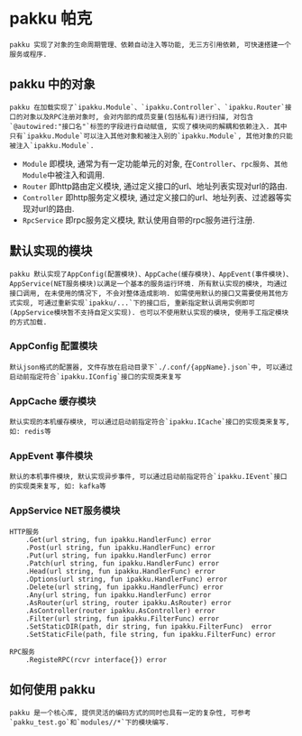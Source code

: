 # pakku 帕克

    pakku 实现了对象的生命周期管理、依赖自动注入等功能, 无三方引用依赖, 可快速搭建一个服务或程序.

## pakku 中的对象

    pakku 在加载实现了`ipakku.Module`、`ipakku.Controller`、`ipakku.Router`接口的对象以及RPC注册对象时, 会对内部的成员变量(包括私有)进行扫描, 对包含`@autowired:"接口名"`标签的字段进行自动赋值, 实现了模块间的解耦和依赖注入. 其中只有`ipakku.Module`可以注入其他对象和被注入别的`ipakku.Module`, 其他对象的只能被注入`ipakku.Module`.

* `Module` 即模块, 通常为有一定功能单元的对象, 在`Controller`、`rpc服务`、`其他Module`中被注入和调用.
* `Router` 即http路由定义模块, 通过定义接口的url、地址列表实现对url的路由.
* `Controller` 即http服务定义模块, 通过定义接口的url、地址列表、过滤器等实现对url的路由.
* `RpcService` 即rpc服务定义模块, 默认使用自带的rpc服务进行注册.

## 默认实现的模块

    pakku 默认实现了AppConfig(配置模块)、AppCache(缓存模块)、AppEvent(事件模块)、AppService(NET服务模块)以满足一个基本的服务运行环境. 所有默认实现的模块, 均通过接口调用, 在未使用的情况下, 不会对整体造成影响. 如需使用默认的接口又需要使用其他方式实现, 可通过重新实现`ipakku/...`下的接口后, 重新指定默认调用实例即可(AppService模块暂不支持自定义实现). 也可以不使用默认实现的模块, 使用手工指定模块的方式加载.

### AppConfig 配置模块

    默认json格式的配置器, 文件存放在启动目录下`./.conf/{appName}.json`中, 可以通过启动前指定符合`ipakku.IConfig`接口的实现类来复写

### AppCache 缓存模块

    默认实现的本机缓存模块, 可以通过启动前指定符合`ipakku.ICache`接口的实现类来复写, 如: redis等

### AppEvent 事件模块

    默认的本机事件模块, 默认实现异步事件, 可以通过启动前指定符合`ipakku.IEvent`接口的实现类来复写, 如: kafka等

### AppService NET服务模块

    HTTP服务
        .Get(url string, fun ipakku.HandlerFunc) error 
        .Post(url string, fun ipakku.HandlerFunc) error
        .Put(url string, fun ipakku.HandlerFunc) error
        .Patch(url string, fun ipakku.HandlerFunc) error
        .Head(url string, fun ipakku.HandlerFunc) error
        .Options(url string, fun ipakku.HandlerFunc) error
        .Delete(url string, fun ipakku.HandlerFunc) error
        .Any(url string, fun ipakku.HandlerFunc) error
        .AsRouter(url string, router ipakku.AsRouter) error
        .AsController(router ipakku.AsController) error
        .Filter(url string, fun ipakku.FilterFunc) error
        .SetStaticDIR(path, dir string, fun ipakku.FilterFunc)  error
        .SetStaticFile(path, file string, fun ipakku.FilterFunc) error

    RPC服务
        .RegisteRPC(rcvr interface{}) error

## 如何使用 pakku

    pakku 是一个核心库, 提供灵活的编码方式的同时也具有一定的复杂性, 可参考`pakku_test.go`和`modules//*`下的模块编写. 
